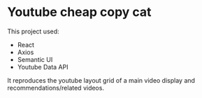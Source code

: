 # Youtube cheap copy cat

This project used:

* React 
* Axios
* Semantic UI
* Youtube Data API

It reproduces the youtube layout grid of a main video display and recommendations/related videos. 
